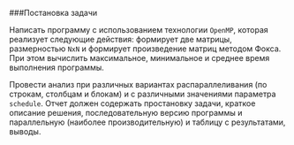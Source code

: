 ###Постановка задачи

Написать программу с использованием технологии `OpenMP`, которая реализует следующие действия: формирует две матрицы, размерностью `NxN` и формирует произведение матриц методом Фокса. При этом вычислить максимальное, минимальное и среднее время выполнения программы.

Провести анализ при различных вариантах распараллеливания (по строкам, столбцам и блокам) и с различными значениями параметра `schedule`. Отчет должен содержать простановку задачи, краткое описание решения, последовательную версию программы и параллельную (наиболее производительную) и таблицу с результатами, выводы.
